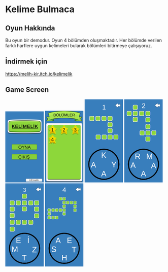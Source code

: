 
# Kelime Bulmaca

## Oyun Hakkında
Bu oyun bir demodur. Oyun 4 bölümden oluşmaktadır. Her bölümde verilen farklı harflere uygun kelimeleri bularak bölümleri bitirmeye çalışıyoruz.


## İndirmek için
https://melih-kir.itch.io/kelimelik

## Game Screen

<img src="./KelimeBulmaca/ReadMeAssets/game.jpg" alt="racegif" width="24%"/>
<img src="./KelimeBulmaca/ReadMeAssets/bölümler.jpg" alt="racegif" width="24%" />
<img src="./KelimeBulmaca/ReadMeAssets/bölüm1.jpg" alt="racegif" width="24%" />
<img src="./KelimeBulmaca/ReadMeAssets/bölüm2.jpg" alt="racegif" width="24%"/>
<img src="./KelimeBulmaca/ReadMeAssets/bölüm3.jpg" alt="racegif" width="24%"/>
<img src="./KelimeBulmaca/ReadMeAssets/bölüm4.jpg" alt="racegif" width="24%"/>
